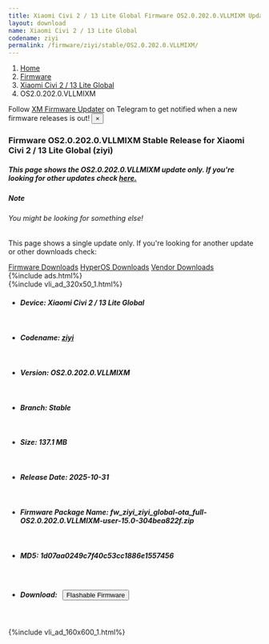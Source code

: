 ```yaml
---
title: Xiaomi Civi 2 / 13 Lite Global Firmware OS2.0.202.0.VLLMIXM Update
layout: download
name: Xiaomi Civi 2 / 13 Lite Global
codename: ziyi
permalink: /firmware/ziyi/stable/OS2.0.202.0.VLLMIXM/
---
```

<nav aria-label="breadcrumb">
    <ol class="breadcrumb">
        <li class="breadcrumb-item"><a href="/">Home</a></li>
        <li class="breadcrumb-item"><a href="/firmware/">Firmware</a></li>
        <li class="breadcrumb-item"><a href="/firmware/ziyi/">Xiaomi Civi 2 / 13 Lite Global</a></li>
        <li class="breadcrumb-item active" aria-current="page">OS2.0.202.0.VLLMIXM</li>
    </ol>
</nav>
<div class="alert alert-primary alert-dismissible fade show" role="alert">
    Follow <a href="https://t.me/XiaomiFirmwareUpdater" class="alert-link">XM Firmware Updater</a> on Telegram to get
    notified when a new firmware releases is out!
    <button type="button" class="close" data-dismiss="alert" aria-label="Close">
        <span aria-hidden="true">&times;</span>
    </button>
</div>
<div class="col-12 mx-auto">
    <h3 class="title bg-light p-2 rounded">Firmware OS2.0.202.0.VLLMIXM Stable Release for Xiaomi Civi 2 / 13 Lite Global (ziyi)</h3>
    <h5>This page shows the OS2.0.202.0.VLLMIXM update only. If you're looking for other updates check
        <a href="/firmware/ziyi/">here.</a></h5>
    <div class="card">
        <div class="card-body">
            <h5 class="card-title">Note</h5>
            <h6 class="card-subtitle mb-2 text-muted">You might be looking for something else!</h6>
            <p class="card-text">This page shows a single update only.
                If you're looking for another update or other downloads check:</p>
            <a href="/firmware/" class="card-link">Firmware Downloads</a>
            <a href="/hyperos/" class="card-link">HyperOS Downloads</a>
            <a href="/vendor/" class="card-link">Vendor Downloads</a>
        </div>
    </div>
    {%include ads.html%}
    <div class="row justify-content-center">
        <div class="col-10" id="downloads">
                    <div class="card card-body">
            {%include vli_ad_320x50_1.html%}
            <ul class="list-unstyled">
                <li style="padding-bottom: 10px;">
                    <h5><b>Device: </b>Xiaomi Civi 2 / 13 Lite Global</h5>
                </li>
                <li style="padding-bottom: 10px;">
                    <h5><b>Codename: </b> <a href="/firmware/ziyi/" target="_blank">ziyi</a> </h5>
                </li>
                <li style="padding-bottom: 10px;">
                    <h5><b>Version: </b>OS2.0.202.0.VLLMIXM</h5>
                </li>
                <li style="padding-bottom: 10px;">
                    <h5><b>Branch: </b>Stable</h5>
                </li>
                <li style="padding-bottom: 10px;">
                    <h5><b>Size: </b>137.1 MB</h5>
                </li>
                <li style="padding-bottom: 10px;">
                    <h5><b>Release Date: </b>2025-10-31</h5>
                </li>
                <li style="padding-bottom: 10px;">
                    <h5><b>Firmware Package Name: </b><span id="filename" class="text-dark">fw_ziyi_ziyi_global-ota_full-OS2.0.202.0.VLLMIXM-user-15.0-304bea822f.zip</span></h5>
                </li>
                <li style="padding-bottom: 10px;">
                    <h5><b>MD5: </b><span id="md5" class="text-muted">1d07aa0249c7f40c53cc1886e1557456</span></h5>
                </li>
                <li style="padding-bottom: 10px;">
                    <h5><b>Download: </b><button type="button" id="download" class="btn btn-primary"
                    style="margin: 7px;" onclick="redirect('fw_ziyi_ziyi_global-ota_full-OS2.0.202.0.VLLMIXM-user-15.0-304bea822f.zip'); return false;"><i class="fa fa-download"></i> Flashable Firmware</button></h5>
                </li>
            </ul>
        </div>
        </div>
        {%include vli_ad_160x600_1.html%}
    </div>
</div>
